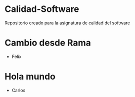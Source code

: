 # Calidad-Software
Repositorio creado para la asignatura de calidad del software

# Cambio desde Rama
 - Felix

# Hola mundo
 - Carlos
